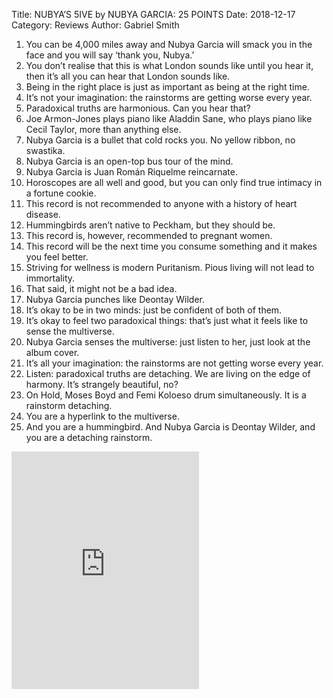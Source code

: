 Title: NUBYA’S 5IVE by NUBYA GARCIA: 25 POINTS
Date: 2018-12-17
Category: Reviews
Author: Gabriel Smith

1. You can be 4,000 miles away and Nubya Garcia will smack you in the face and you will say ‘thank you, Nubya.’
1. You don’t realise that this is what London sounds like until you hear it, then it’s all you can hear that London sounds like. 
1. Being in the right place is just as important as being at the right time.
1. It’s not your imagination: the rainstorms are getting worse every year. 
1. Paradoxical truths are harmonious. Can you hear that?
1. Joe Armon-Jones plays piano like Aladdin Sane, who plays piano like Cecil Taylor, more than anything else.
1. Nubya Garcia is a bullet that cold rocks you. No yellow ribbon, no swastika.
1. Nubya Garcia is an open-top bus tour of the mind.
1. Nubya Garcia is Juan Román Riquelme reincarnate.
1. Horoscopes are all well and good, but you can only find true intimacy in a fortune cookie.
1. This record is not recommended to anyone with a history of heart disease.
1. Hummingbirds aren’t native to Peckham, but they should be.
1. This record is, however, recommended to pregnant women.
1. This record will be the next time you consume something and it makes you feel better.
1. Striving for wellness is modern Puritanism. Pious living will not lead to immortality.
1. That said, it might not be a bad idea.
1. Nubya Garcia punches like Deontay Wilder. 
1. It’s okay to be in two minds: just be confident of both of them.
1. It’s okay to feel two paradoxical things: that’s just what it feels like to sense the multiverse.
1. Nubya Garcia senses the multiverse: just listen to her, just look at the album cover.
1. It’s all your imagination: the rainstorms are not getting worse every year. 
1. Listen: paradoxical truths are detaching. We are living on the edge of harmony. It’s strangely beautiful, no?
1. On Hold, Moses Boyd and Femi Koloeso drum simultaneously. It is a rainstorm detaching.
1. You are a hyperlink to the multiverse.
1. And you are a hummingbird. And Nubya Garcia is Deontay Wilder, and you are a detaching rainstorm.


<iframe src="https://open.spotify.com/embed/album/42X2Gyov8AhwjiHfGCfOC4" width="300" height="380" frameborder="0" allowtransparency="true" allow="encrypted-media"></iframe>
